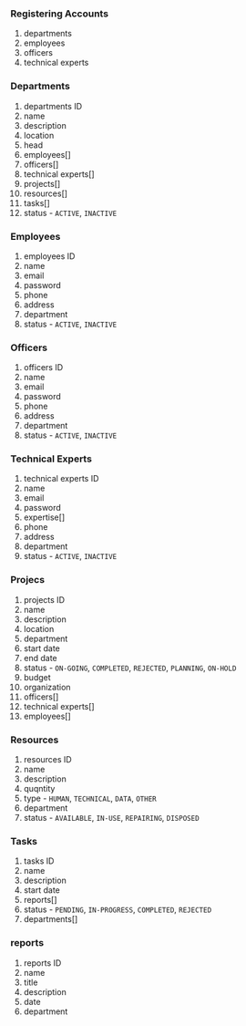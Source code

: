 ### Registering Accounts
1. departments
2. employees
3. officers
4. technical experts

### Departments
1. departments ID
1. name
2. description
3. location
4. head
5. employees[]
6. officers[]
7. technical experts[]
8. projects[]
9. resources[]
10. tasks[]
11. status - `ACTIVE`, `INACTIVE`

### Employees
1. employees ID
1. name
2. email
3. password
3. phone
4. address
5. department
6. status - `ACTIVE`, `INACTIVE`

### Officers
1. officers ID
1. name
2. email
3. password
3. phone
4. address
5. department
6. status - `ACTIVE`, `INACTIVE`

### Technical Experts
1. technical experts ID
1. name
2. email
3. password
4. expertise[]
3. phone
4. address
5. department
6. status - `ACTIVE`, `INACTIVE`


### Projecs
1. projects ID
1. name
2. description
3. location
3. department
4. start date
5. end date
6. status - `ON-GOING`, `COMPLETED`, `REJECTED`, `PLANNING`, `ON-HOLD`
7. budget
8. organization
9. officers[]
10. technical experts[]
11. employees[]


### Resources
1. resources ID
1. name
2. description
3. quqntity
3. type - `HUMAN`, `TECHNICAL`, `DATA`, `OTHER`
4. department
5. status - `AVAILABLE`, `IN-USE`, `REPAIRING`, `DISPOSED`


### Tasks
1. tasks ID
1. name
2. description
3. start date
4. reports[]
5. status - `PENDING`, `IN-PROGRESS`, `COMPLETED`, `REJECTED`
6. departments[]


### reports
1. reports ID
1. name
2. title
2. description
4. date
5. department
